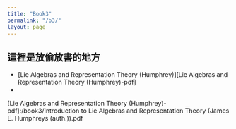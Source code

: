 ```yaml
---
title: "Book3"
permalink: "/b3/"
layout: page
---
```


## 這裡是放偷放書的地方

+  [Lie Algebras and Representation Theory (Humphrey)][Lie Algebras and Representation Theory (Humphrey)-pdf]
+  

[Lie Algebras and Representation Theory (Humphrey)-pdf]:/book3/Introduction to Lie Algebras and Representation Theory (James E. Humphreys (auth.)).pdf
